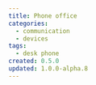 ```yaml
---
title: Phone office
categories:
  - communication
  - devices
tags:
  - desk phone
created: 0.5.0
updated: 1.0.0-alpha.8
---
```

